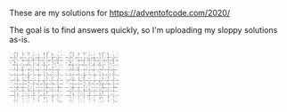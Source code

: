 These are my solutions for https://adventofcode.com/2020/

The goal is to find answers quickly, so I'm uploading my sloppy solutions as-is.

![see day 11](11/day_11_part_1.gif)
![see day 11](11/day_11_part_2.gif)
